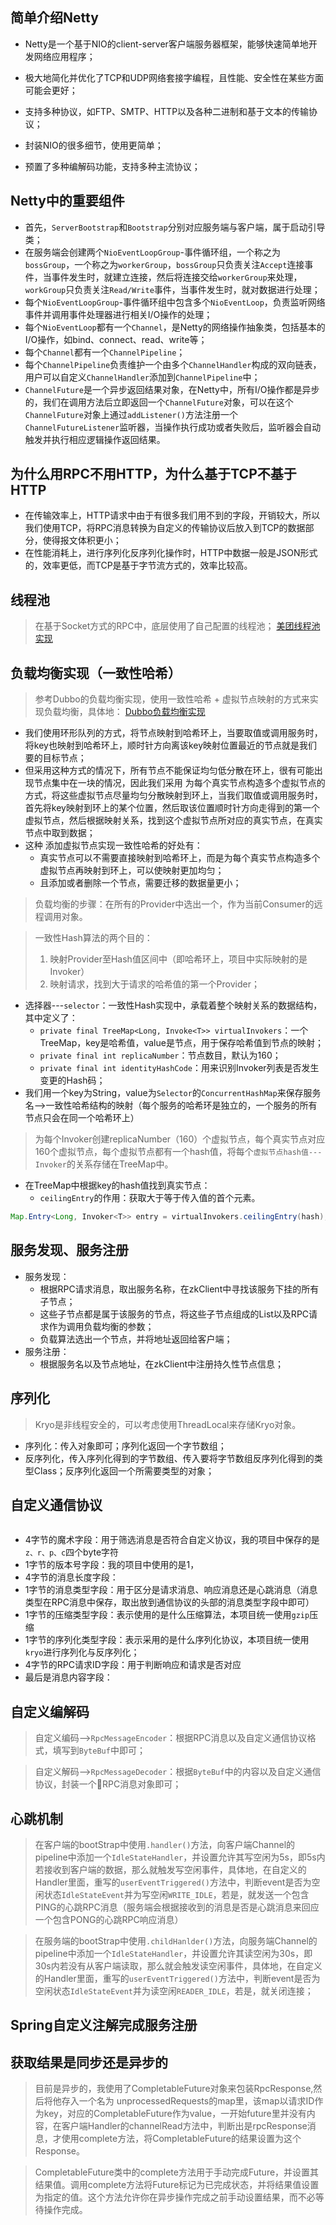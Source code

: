 ## 简单介绍Netty

* Netty是一个基于NIO的client-server客户端服务器框架，能够快速简单地开发网络应用程序；
* 极大地简化并优化了TCP和UDP网络套接字编程，且性能、安全性在某些方面可能会更好；
* 支持多种协议，如FTP、SMTP、HTTP以及各种二进制和基于文本的传输协议；

* 封装NIO的很多细节，使用更简单；
* 预置了多种编解码功能，支持多种主流协议；
## Netty中的重要组件
* 首先，`ServerBootstrap`和`Bootstrap`分别对应服务端与客户端，属于启动引导类；
* 在服务端会创建两个`NioEventLoopGroup`-事件循环组，一个称之为`bossGroup`，一个称之为`workerGroup`，`bossGroup`只负责关注`Accept`连接事件，当事件发生时，就建立连接，然后将连接交给`workerGroup`来处理，`workGroup`只负责关注`Read/Write`事件，当事件发生时，就对数据进行处理；
* 每个`NioEventLoopGroup`-事件循环组中包含多个`NioEventLoop`，负责监听网络事件并调用事件处理器进行相关I/O操作的处理；
* 每个`NioEventLoop`都有一个`Channel`，是Netty的网络操作抽象类，包括基本的I/O操作，如bind、connect、read、write等；
* 每个`Channel`都有一个`ChannelPipeline`；
* 每个`ChannelPipeline`负责维护一个由多个`ChannelHandler`构成的双向链表，用户可以自定义`ChannelHandler`添加到`ChannelPipeline`中；
* `ChannelFuture`是一个异步返回结果对象，在Netty中，所有I/O操作都是异步的，我们在调用方法后立即返回一个`ChannelFuture`对象，可以在这个`ChannelFuture`对象上通过`addListener()`方法注册一个`ChannelFutureListener`监听器，当操作执行成功或者失败后，监听器会自动触发并执行相应逻辑操作返回结果。

## 为什么用RPC不用HTTP，为什么基于TCP不基于HTTP
* 在传输效率上，HTTP请求中由于有很多我们用不到的字段，开销较大，所以我们使用TCP，将RPC消息转换为自定义的传输协议后放入到TCP的数据部分，使得报文体积更小；
* 在性能消耗上，进行序列化反序列化操作时，HTTP中数据一般是JSON形式的，效率更低，而TCP是基于字节流方式的，效率比较高。

## 线程池
> 在基于Socket方式的RPC中，底层使用了自己配置的线程池；
> [美团线程池实现](https://tech.meituan.com/2020/04/02/java-pooling-pratice-in-meituan.html)

## 负载均衡实现（一致性哈希）
> 参考Dubbo的负载均衡实现，使用一致性哈希 + 虚拟节点映射的方式来实现负载均衡，具体地：
> [Dubbo负载均衡实现](https://cn.dubbo.apache.org/zh-cn/blog/2019/05/01/dubbo-%e4%b8%80%e8%87%b4%e6%80%a7hash%e8%b4%9f%e8%bd%bd%e5%9d%87%e8%a1%a1%e5%ae%9e%e7%8e%b0%e5%89%96%e6%9e%90/)

* 我们使用环形队列的方式，将节点映射到哈希环上，当要取值或调用服务时，将key也映射到哈希环上，顺时针方向离该key映射位置最近的节点就是我们要的目标节点；
* 但采用这种方式的情况下，所有节点不能保证均匀低分散在环上，很有可能出现节点集中在一块的情况，因此我们采用 为每个真实节点构造多个虚拟节点的方式，将这些虚拟节点尽量均匀分散映射到环上，当我们取值或调用服务时，首先将key映射到环上的某个位置，然后取该位置顺时针方向走得到的第一个虚拟节点，然后根据映射关系，找到这个虚拟节点所对应的真实节点，在真实节点中取到数据；
* 这种 添加虚拟节点实现一致性哈希的好处有：
	* 真实节点可以不需要直接映射到哈希环上，而是为每个真实节点构造多个虚拟节点再映射到环上，可以使映射更加均匀；
	* 且添加或者删除一个节点，需要迁移的数据量更小；

> 负载均衡的步骤：在所有的Provider中选出一个，作为当前Consumer的远程调用对象。

> 一致性Hash算法的两个目的：
>  1. 映射Provider至Hash值区间中（即哈希环上，项目中实际映射的是Invoker）
>  2. 映射请求，找到大于请求的哈希值的第一个Provider；


* 选择器---`selector`：一致性Hash实现中，承载着整个映射关系的数据结构，其中定义了：
	* `private final TreeMap<Long, Invoke<T>> virtualInvokers`：一个TreeMap，key是哈希值，value是节点，用于保存哈希值到节点的映射；
	* `private final int replicaNumber`：节点数目，默认为160；
	* `private final int identityHashCode`：用来识别Invoker列表是否发生变更的Hash码；
* 我们用一个key为String，value为`Selector`的`ConcurrentHashMap`来保存服务名-->一致性哈希结构的映射（每个服务的哈希环是独立的，一个服务的所有节点只会在同一个哈希环上）
> 为每个Invoker创建replicaNumber（160）个虚拟节点，每个真实节点对应160个虚拟节点，每个虚拟节点都有一个hash值，将每个`虚拟节点hash值---Invoker`的关系存储在TreeMap中。
* 在TreeMap中根据key的hash值找到真实节点：
	* `ceilingEntry`的作用：获取大于等于传入值的首个元素。
```java
Map.Entry<Long, Invoker<T>> entry = virtualInvokers.ceilingEntry(hash);
```

## 服务发现、服务注册
* 服务发现：
	* 根据RPC请求消息，取出服务名称，在zkClient中寻找该服务下挂的所有子节点；
	* 这些子节点都是属于该服务的节点，将这些子节点组成的List以及RPC请求作为调用负载均衡的参数；
	* 负载算法选出一个节点，并将地址返回给客户端；
* 服务注册：
	* 根据服务名以及节点地址，在zkClient中注册持久性节点信息；

## 序列化
> Kryo是非线程安全的，可以考虑使用ThreadLocal来存储Kryo对象。

* 序列化：传入对象即可；序列化返回一个字节数组；
* 反序列化，传入序列化得到的字节数组、传入要将字节数组反序列化得到的类型Class；反序列化返回一个所需要类型的对象；

## 自定义通信协议
```java

```

* 4字节的魔术字段：用于筛选消息是否符合自定义协议，我的项目中保存的是`z、r、p、c`四个byte字符
* 1字节的版本号字段：我的项目中使用的是1，
* 4字节的消息长度字段：
* 1字节的消息类型字段：用于区分是请求消息、响应消息还是心跳消息（消息类型在RPC消息中保存，取出放到通信协议的头部的消息类型字段中即可）
* 1字节的压缩类型字段：表示使用的是什么压缩算法，本项目统一使用`gzip`压缩
* 1字节的序列化类型字段：表示采用的是什么序列化协议，本项目统一使用`kryo`进行序列化与反序列化；
* 4字节的RPC请求ID字段：用于判断响应和请求是否对应
* 最后是消息内容字段：
## 自定义编解码

> 自定义编码-->`RpcMessageEncoder`：根据RPC消息以及自定义通信协议格式，填写到`ByteBuf`中即可；


> 自定义解码-->`RpcMessageDecoder`：根据`ByteBuf`中的内容以及自定义通信协议，封装一个RPC消息对象即可；

## 心跳机制
> 在客户端的bootStrap中使用`.handler()`方法，向客户端Channel的pipeline中添加一个`IdleStateHandler`，并设置允许其写空闲为5s，即5s内若接收到客户端的数据，那么就触发写空闲事件，具体地，在自定义的Handler里面，重写的`userEventTriggered()`方法中，判断event是否为空闲状态`IdleStateEvent`并为写空闲`WRITE_IDLE`，若是，就发送一个包含PING的心跳RPC消息（服务端会根据接收到的消息是否是心跳消息来回应一个包含PONG的心跳RPC响应消息）


> 在服务端的bootStrap中使用`.childHanlder()`方法，向服务端Channel的pipeline中添加一个`IdleStateHandler`，并设置允许其读空闲为30s，即30s内若没有从客户端读取，那么就会触发读空闲事件，具体地，在自定义的Handler里面，重写的`userEventTriggered()`方法中，判断event是否为空闲状态`IdleStateEvent`并为读空闲`READER_IDLE`，若是，就关闭连接；


## Spring自定义注解完成服务注册


## 获取结果是同步还是异步的
>⽬前是异步的，我使⽤了CompletableFuture对象来包装RpcResponse,然后将他存⼊⼀个名为
>unprocessedRequests的map⾥，该map以请求ID作为key，对应的CompletableFuture作为value，⼀开始future⾥并没有内容，在客户端Handler的channelRead⽅法中，判断出是rpcResponse消息，才使⽤complete⽅法，将CompletableFuture的结果设置为这个Response。

> CompletableFuture类中的complete方法用于手动完成Future，并设置其结果值。调用complete方法将Future标记为已完成状态，并将结果值设置为指定的值。这个方法允许你在异步操作完成之前手动设置结果，而不必等待操作完成。
